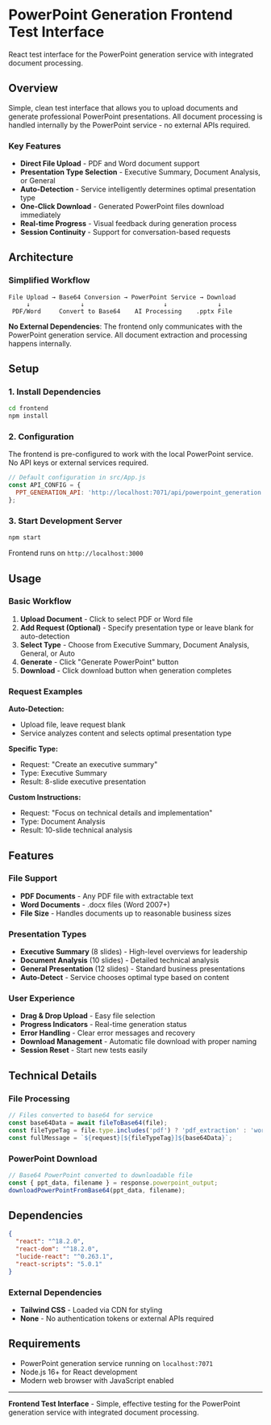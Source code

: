 # PowerPoint Generation Frontend Test Interface

React test interface for the PowerPoint generation service with integrated document processing.

## Overview

Simple, clean test interface that allows you to upload documents and generate professional PowerPoint presentations. All document processing is handled internally by the PowerPoint service - no external APIs required.

### Key Features
- **Direct File Upload** - PDF and Word document support
- **Presentation Type Selection** - Executive Summary, Document Analysis, or General
- **Auto-Detection** - Service intelligently determines optimal presentation type
- **One-Click Download** - Generated PowerPoint files download immediately
- **Real-time Progress** - Visual feedback during generation process
- **Session Continuity** - Support for conversation-based requests

## Architecture

### Simplified Workflow
```
File Upload → Base64 Conversion → PowerPoint Service → Download
     ↓              ↓                      ↓              ↓
 PDF/Word     Convert to Base64    AI Processing    .pptx File
```

**No External Dependencies**: The frontend only communicates with the PowerPoint generation service. All document extraction and processing happens internally.

## Setup

### 1. Install Dependencies
```bash
cd frontend
npm install
```

### 2. Configuration
The frontend is pre-configured to work with the local PowerPoint service. No API keys or external services required.

```javascript
// Default configuration in src/App.js
const API_CONFIG = {
  PPT_GENERATION_API: 'http://localhost:7071/api/powerpoint_generation'
};
```

### 3. Start Development Server
```bash
npm start
```

Frontend runs on `http://localhost:3000`

## Usage

### Basic Workflow
1. **Upload Document** - Click to select PDF or Word file
2. **Add Request (Optional)** - Specify presentation type or leave blank for auto-detection
3. **Select Type** - Choose from Executive Summary, Document Analysis, General, or Auto
4. **Generate** - Click "Generate PowerPoint" button
5. **Download** - Click download button when generation completes

### Request Examples

**Auto-Detection:**
- Upload file, leave request blank
- Service analyzes content and selects optimal presentation type

**Specific Type:**
- Request: "Create an executive summary"
- Type: Executive Summary
- Result: 8-slide executive presentation

**Custom Instructions:**
- Request: "Focus on technical details and implementation"
- Type: Document Analysis  
- Result: 10-slide technical analysis

## Features

### File Support
- **PDF Documents** - Any PDF file with extractable text
- **Word Documents** - .docx files (Word 2007+)
- **File Size** - Handles documents up to reasonable business sizes

### Presentation Types
- **Executive Summary** (8 slides) - High-level overviews for leadership
- **Document Analysis** (10 slides) - Detailed technical analysis
- **General Presentation** (12 slides) - Standard business presentations
- **Auto-Detect** - Service chooses optimal type based on content

### User Experience
- **Drag & Drop Upload** - Easy file selection
- **Progress Indicators** - Real-time generation status
- **Error Handling** - Clear error messages and recovery
- **Download Management** - Automatic file download with proper naming
- **Session Reset** - Start new tests easily

## Technical Details

### File Processing
```javascript
// Files converted to base64 for service
const base64Data = await fileToBase64(file);
const fileTypeTag = file.type.includes('pdf') ? 'pdf_extraction' : 'word_document_extraction';
const fullMessage = `${request}[${fileTypeTag}]${base64Data}`;
```

### PowerPoint Download
```javascript
// Base64 PowerPoint converted to downloadable file
const { ppt_data, filename } = response.powerpoint_output;
downloadPowerPointFromBase64(ppt_data, filename);
```

## Dependencies

```json
{
  "react": "^18.2.0",
  "react-dom": "^18.2.0",
  "lucide-react": "^0.263.1",
  "react-scripts": "5.0.1"
}
```

### External Dependencies
- **Tailwind CSS** - Loaded via CDN for styling
- **None** - No authentication tokens or external APIs required

## Requirements

- PowerPoint generation service running on `localhost:7071`
- Node.js 16+ for React development
- Modern web browser with JavaScript enabled

---

**Frontend Test Interface** - Simple, effective testing for the PowerPoint generation service with integrated document processing.